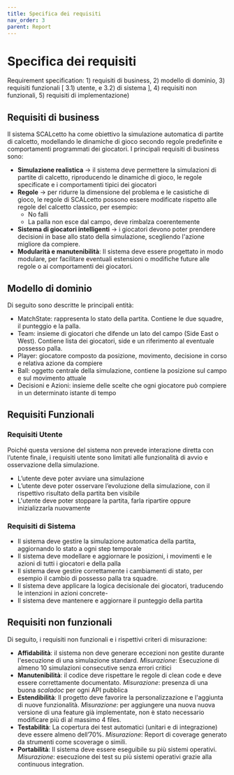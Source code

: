 ```yaml
---
title: Specifica dei requisiti
nav_order: 3
parent: Report
---
```

# Specifica dei requisiti
Requirement specification: 1) requisiti di business, 2) modello di dominio, 3) requisiti funzionali [ 3.1) utente, e 3.2) di sistema ], 4) requisiti non funzionali, 5) requisiti di implementazione)

## Requisiti di business
Il sistema SCALcetto ha come obiettivo la simulazione automatica di partite di calcetto, modellando le dinamiche di gioco secondo regole predefinite e comportamenti programmati dei giocatori.
I principali requisiti di business sono:
- **Simulazione realistica** -> il sistema deve permettere la simulazioni di partite di calcetto, riproducendo le dinamiche di gioco, le regole specificate e i comportamenti tipici dei giocatori
- **Regole** -> per ridurre la dimensione del problema e le casistiche di gioco, le regole di SCALcetto possono essere modificate rispetto alle regole del calcetto classico, per esempio:
    - No falli
    - La palla non esce dal campo, deve rimbalza coerentemente
- **Sistema di giocatori intelligenti** -> i giocatori devono poter prendere decisioni in base allo stato della simulazione, scegliendo l'azione migliore da compiere.    
- **Modularità e manutenibilità**:
Il sistema deve essere progettato in modo modulare, per facilitare eventuali estensioni o modifiche future alle regole o ai comportamenti dei giocatori.

## Modello di dominio
Di seguito sono descritte le principali entità:
- MatchState: rappresenta lo stato della partita. Contiene le due squadre, il punteggio e la palla.
- Team: insieme di giocatori che difende un lato del campo (Side East o West). Contiene lista dei giocatori, side e un riferimento al eventuale possesso palla.
- Player: giocatore composto da posizione, movimento, decisione in corso e relativa azione da compiere
- Ball: oggetto centrale della simulazione, contiene la posizione sul campo e sul movimento attuale
- Decisioni e Azioni: insieme delle scelte che ogni giocatore può compiere in un determinato istante di tempo

## Requisiti Funzionali
### Requisiti Utente
Poiché questa versione del sistema non prevede interazione diretta con l’utente finale, i requisiti utente sono limitati alle funzionalità di avvio e osservazione della simulazione.
- L’utente deve poter avviare una simulazione
- L’utente deve poter osservare l’evoluzione della simulazione, con il rispettivo risultato della partita ben visibile
- L'utente deve poter stoppare la partita, farla ripartire oppure inizializzarla nuovamente

### Requisiti di Sistema
- Il sistema deve gestire la simulazione automatica della partita, aggiornando lo stato a ogni step temporale
- Il sistema deve modellare e aggiornare le posizioni, i movimenti e le azioni di tutti i giocatori e della palla
- Il sistema deve gestire correttamente i cambiamenti di stato, per esempio il cambio di possesso palla tra squadre.
- Il sistema deve applicare la logica decisionale dei giocatori, traducendo le intenzioni in azioni concrete-
- Il sistema deve mantenere e aggiornare il punteggio della partita

## Requisiti non funzionali
Di seguito, i requisiti non funzionali e i rispettivi criteri di misurazione:
- **Affidabilità**: il sistema non deve generare eccezioni non gestite durante l'esecuzione di una simulazione standard. *Misurazione*: Esecuzione di almeno 10 simulazioni consecutive senza errori critici
- **Manutenibilità**: il codice deve rispettare le regole di clean code e deve essere correttamente documentato. *Misurazione*: presenza di una buona *scaladoc* per ogni API pubblica
- **Estendibilità**: Il progetto deve favorire la personalizzazione e l'aggiunta di nuove funzionalità. *Misurazione*: per aggiungere una nuova nuova versione di una feature già implementate, non è stato necessario modificare più di al massimo 4 files.
- **Testabilità**: La copertura dei test automatici (unitari e di integrazione) deve essere almeno dell’70%. *Misurazione*: Report di coverage generato da strumenti come scoverage o simili.
- **Portabilità**: Il sistema deve essere eseguibile su più sistemi operativi. *Misurazione*: esecuzione dei test su più sistemi operativi grazie alla continuous integration.





